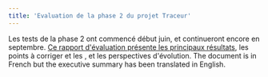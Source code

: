 ```yaml
---
title: 'Evaluation de la phase 2 du projet Traceur'
---
```


Les tests de la phase 2 ont commencé début juin, et continueront encore en septembre.
[Ce rapport d'évaluation présente les principaux résultats](https://docs.google.com/document/d/1sxGn_o1Q8w70KtAFJpvNxeis1CHxJk9ps5DGWwXJrd8/), les points à corriger et les , et les perspectives d'évolution.
The document is in French but the executive summary has been translated in English.

